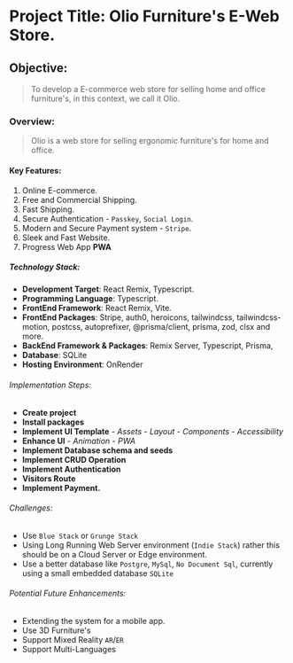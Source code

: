 # Project Title: Olio Furniture's E-Web Store.
## Objective:
>To develop a E-commerce web store for selling home and office furniture's, in this context, we call it Olio.

### Overview:
> Olio is a web store for selling ergonomic furniture's for home and office.

#### Key Features:
1. Online E-commerce.
2. Free and Commercial Shipping.
3. Fast Shipping.
4. Secure Authentication - `Passkey`, `Social Login`.
5. Modern and Secure Payment system - `Stripe`.
6. Sleek and Fast Website.
7. Progress Web App **PWA**

##### Technology Stack:
- **Development Target**: React Remix, Typescript.
- **Programming Language**: Typescript.
- **FrontEnd Framework**: React Remix, Vite.
- **FrontEnd Packages**: Stripe, auth0, heroicons, tailwindcss, tailwindcss-motion, postcss, autoprefixer, @prisma/client, prisma, zod, clsx  and more.
- **BackEnd Framework & Packages**: Remix Server, Typescript, Prisma,
- **Database**: SQLite
- **Hosting Environment**: OnRender

###### Implementation Steps:
- **Create project**
-  **Install packages**
-  **Implement UI Template**
        -  *Assets*
        -  *Layout*
        -  *Components*
        - *Accessibility*
-  **Enhance UI**
        -   *Animation*
        -  *PWA*
-  **Implement Database schema and seeds**
-  **Implement CRUD Operation**
-  **Implement Authentication**
-  **Visitors Route**
-  **Implement Payment.**

###### Challenges:
- Use `Blue Stack` or `Grunge Stack`
- Using Long Running Web Server environment (`Indie Stack`) rather this should be on a Cloud Server or Edge environment.
- Use a better database like `Postgre`, `MySql`, `No Document Sql`, currently using a small embedded database `SQLite`

###### Potential Future Enhancements:
- Extending the system for a mobile app.
- Use 3D Furniture's
- Support Mixed Reality `AR`/`ER`
- Support Multi-Languages
